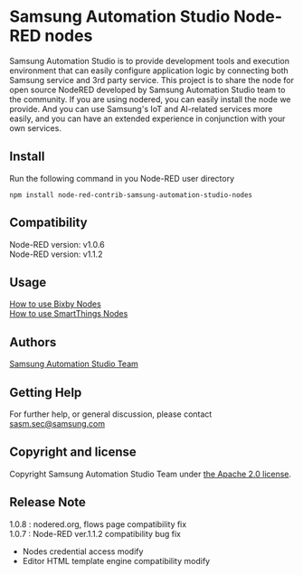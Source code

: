 # Samsung Automation Studio Node-RED nodes
Samsung Automation Studio is to provide development tools and execution environment that can easily configure application logic by connecting both Samsung service and 3rd party service. This project is to share the node for open source NodeRED developed by Samsung Automation Studio team to the community. If you are using nodered, you can easily install the node we provide. And you can use Samsung's IoT and AI-related services more easily, and you can have an extended experience in conjunction with your own services.

## Install
Run the following command in you Node-RED user directory 

```
npm install node-red-contrib-samsung-automation-studio-nodes
```

## Compatibility
Node-RED version: v1.0.6  
Node-RED version: v1.1.2

## Usage
[How to use Bixby Nodes](https://sasm.developer.samsung.com/tutorials/article_2_4)  
[How to use SmartThings Nodes](https://sasm.developer.samsung.com/tutorials/article_2_3)

## Authors
[Samsung Automation Studio Team](https://sasm.developer.samsung.com/)

## Getting Help
For further help, or general discussion, please contact sasm.sec@samsung.com

## Copyright and license
Copyright Samsung Automation Studio Team under [the Apache 2.0 license](https://www.apache.org/licenses/LICENSE-2.0).

## Release Note
1.0.8 : nodered.org, flows page compatibility fix  
1.0.7 : Node-RED ver.1.1.2 compatibility bug fix  
- Nodes credential access modify
- Editor HTML template engine compatibility modify  